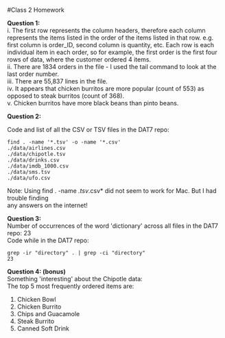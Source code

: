 #Class 2 Homework

**Question 1:**  
i. The first row represents the column headers, therefore each column represents the items 
listed in the order of the items listed in that row. e.g. first column is order_ID, second 
column is quantity, etc. Each row is each individual item in each order, so for example, 
the first order is the first four rows of data, where the customer ordered 4 items.    
ii. There are 1834 orders in the file - I used the tail command to look at the last order 
number.  
iii. There are 55,837 lines in the file.   
iv. It appears that chicken burritos are more popular (count of 553) as opposed to steak
burritos (count of 368).  
v. Chicken burritos have more black beans than pinto beans.

**Question 2:**  

Code and list of all the CSV or TSV files in the DAT7 repo:
```
find . -name '*.tsv' -o -name '*.csv'  
./data/airlines.csv  
./data/chipotle.tsv  
./data/drinks.csv  
./data/imdb_1000.csv  
./data/sms.tsv  
./data/ufo.csv  

```  
Note: Using find . -name *.tsv*.csv* did not seem to work for Mac.  But I had trouble finding  
any answers on the internet! 

**Question 3:**  
Number of occurrences of the word 'dictionary' across all files in the DAT7 repo: 23  
Code while in the DAT7 repo:
```
grep -ir "directory" . | grep -ci "directory"
23
```

**Question 4: (bonus)**  
Something 'interesting' about the Chipotle data:  
The top 5 most frequently ordered items are:  
1. Chicken Bowl  
2. Chicken Burrito  
3. Chips and Guacamole  
4. Steak Burrito  
5. Canned Soft Drink  







